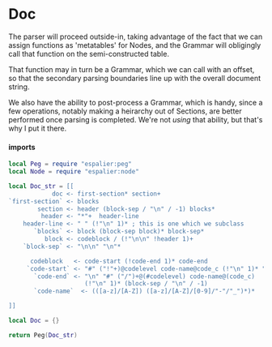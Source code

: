 # Doc

The parser will proceed outside-in, taking advantage of the fact that we can
assign functions as 'metatables' for Nodes, and the Grammar will obligingly
call that function on the semi-constructed table.


That function may in turn be a Grammar, which we can call with an offset, so
that the secondary parsing boundaries line up with the overall document
string.


We also have the ability to post-process a Grammar, which is handy, since a
few operations, notably making a heirarchy out of Sections, are better
performed once parsing is completed.  We're not _using_ that ability, but
that's why I put it there.


#### imports

```lua
local Peg = require "espalier:peg"
local Node = require "espalier:node"
```
```lua
local Doc_str = [[
            doc <- first-section* section+
`first-section` <- blocks
        section <- header (block-sep / "\n" / -1) blocks*
         header <- "*"+  header-line
    header-line <- " " (!"\n" 1)* ; this is one which we subclass
       `blocks` <- block (block-sep block)* block-sep*
          block <- codeblock / (!"\n\n" !header 1)+
    `block-sep` <- "\n\n" "\n"*

      codeblock   <- code-start (!code-end 1)* code-end
     `code-start` <- "#" ("!"+)@codelevel code-name@code_c (!"\n" 1)* "\n"
       `code-end` <- "\n" "#" ("/")+@(#codelevel) code-name@(code_c)
                     (!"\n" 1)* (block-sep / "\n" / -1)
       `code-name`  <- (([a-z]/[A-Z]) ([a-z]/[A-Z]/[0-9]/"-"/"_")*)*

]]
```
```lua
local Doc = {}
```
```lua
return Peg(Doc_str)
```
